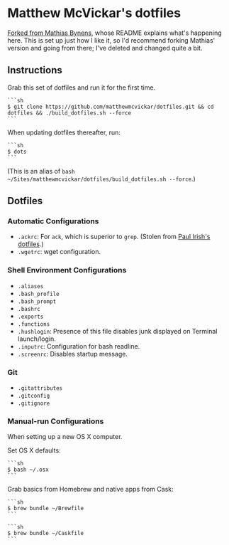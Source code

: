 # Matthew McVickar's dotfiles

[Forked from Mathias Bynens](https://github.com/mathiasbynens/dotfiles/), whose README explains what's happening here. This is set up just how I like it, so I'd recommend forking Mathias' version and going from there; I've deleted and changed quite a bit.


## Instructions

Grab this set of dotfiles and run it for the first time.

    ```sh
    $ git clone https://github.com/matthewmcvickar/dotfiles.git && cd dotfiles && ./build_dotfiles.sh --force
    ```

When updating dotfiles thereafter, run:

    ```sh
    $ dots
    ```

(This is an alias of `bash ~/Sites/matthewmcvickar/dotfiles/build_dotfiles.sh --force`.)


## Dotfiles

### Automatic Configurations

- `.ackrc`: For `ack`, which is superior to `grep`. (Stolen from [Paul Irish's dotfiles](https://github.com/paulirish/dotfiles).)
- `.wgetrc`: wget configuration.

### Shell Environment Configurations

- `.aliases`
- `.bash_profile`
- `.bash_prompt`
- `.bashrc`
- `.exports`
- `.functions`
- `.hushlogin`: Presence of this file disables junk displayed on Terminal launch/login.
- `.inputrc`: Configuration for bash readline.
- `.screenrc`: Disables startup message.

### Git

- `.gitattributes`
- `.gitconfig`
- `.gitignore`

### Manual-run Configurations

When setting up a new OS X computer.

Set OS X defaults:

    ```sh
    $ bash ~/.osx
    ```

Grab basics from Homebrew and native apps from Cask:

    ```sh
    $ brew bundle ~/Brewfile
    ```

    ```sh
    $ brew bundle ~/Caskfile
    ```
